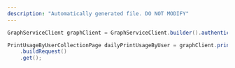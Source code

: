 ```yaml
---
description: "Automatically generated file. DO NOT MODIFY"
---
```

<!-- markdownlint-disable MD041 -->

```java
GraphServiceClient graphClient = GraphServiceClient.builder().authenticationProvider( authProvider ).buildClient();

PrintUsageByUserCollectionPage dailyPrintUsageByUser = graphClient.print().reports().dailyPrintUsageByUser()
    .buildRequest()
    .get();
```
